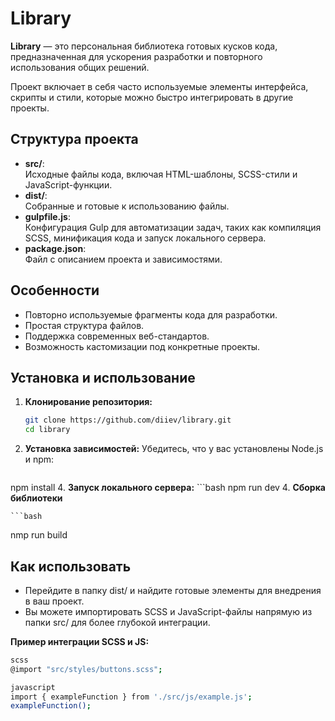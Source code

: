 # Library

**Library** — это персональная библиотека готовых кусков кода, предназначенная для ускорения разработки и повторного использования общих решений.  

Проект включает в себя часто используемые элементы интерфейса, скрипты и стили, которые можно быстро интегрировать в другие проекты.  

## Структура проекта

- **src/**:  
  Исходные файлы кода, включая HTML-шаблоны, SCSS-стили и JavaScript-функции.  
- **dist/**:  
  Собранные и готовые к использованию файлы.  
- **gulpfile.js**:  
  Конфигурация Gulp для автоматизации задач, таких как компиляция SCSS, минификация кода и запуск локального сервера.  
- **package.json**:  
  Файл с описанием проекта и зависимостями.  

## Особенности

- Повторно используемые фрагменты кода для разработки.
- Простая структура файлов.
- Поддержка современных веб-стандартов.
- Возможность кастомизации под конкретные проекты.

## Установка и использование

1. **Клонирование репозитория:**  

   ```bash
   git clone https://github.com/diiev/library.git
   cd library
2. **Установка зависимостей:**
  Убедитесь, что у вас установлены Node.js и npm:
   ```bash
npm install
4. **Запуск локального сервера:** 
    ```bash
npm run dev
4. **Сборка библиотеки** 
    
    ```bash 
  nmp run build

## Как использовать 
-  Перейдите в папку dist/ и найдите готовые элементы для внедрения в ваш проект.
-  Вы можете импортировать SCSS и JavaScript-файлы напрямую из папки src/ для более глубокой интеграции.
    
**Пример интеграции SCSS и JS:**
   ```bash
scss
  @import "src/styles/buttons.scss"; 

javascript
  import { exampleFunction } from './src/js/example.js';
exampleFunction();






